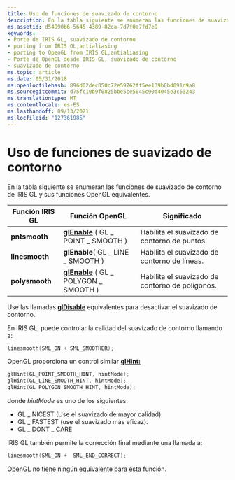 ```yaml
---
title: Uso de funciones de suavizado de contorno
description: En la tabla siguiente se enumeran las funciones de suavizado de contorno de IRIS GL y sus funciones OpenGL equivalentes.
ms.assetid: d54990b6-5645-4389-82ca-7d7f0a7fd7e9
keywords:
- Porte de IRIS GL, suavizado de contorno
- porting from IRIS GL,antialiasing
- porting to OpenGL from IRIS GL,antialiasing
- Porte de OpenGL desde IRIS GL, suavizado de contorno
- suavizado de contorno
ms.topic: article
ms.date: 05/31/2018
ms.openlocfilehash: 896d02dec050c72e59762ff5ee139b0bd091d9a8
ms.sourcegitcommit: d75fc10b9f0825bbe5ce5045c90d4045e3c53243
ms.translationtype: MT
ms.contentlocale: es-ES
ms.lasthandoff: 09/13/2021
ms.locfileid: "127361985"
---
```

# <a name="using-antialiasing-functions"></a>Uso de funciones de suavizado de contorno

En la tabla siguiente se enumeran las funciones de suavizado de contorno de IRIS GL y sus funciones OpenGL equivalentes.



| Función IRIS GL | Función OpenGL                                      | Significado                           |
|------------------|------------------------------------------------------|-----------------------------------|
| **pntsmooth**    | [**glEnable**](glenable.md) ( GL \_ POINT \_ SMOOTH )   | Habilita el suavizado de contorno de puntos.   |
| **linesmooth**   | **glEnable**( GL \_ LINE \_ SMOOTH )                     | Habilita el suavizado de contorno de líneas.    |
| **polysmooth**   | [**glEnable**](glenable.md) ( GL \_ POLYGON \_ SMOOTH ) | Habilita el suavizado de contorno de polígonos. |



 

Use las llamadas [**glDisable**](gldisable.md) equivalentes para desactivar el suavizado de contorno.

En IRIS GL, puede controlar la calidad del suavizado de contorno llamando a:


```C++
linesmooth(SML_ON + SML_SMOOTHER);
```



OpenGL proporciona un control similar [**glHint:**](glhint.md)


```C++
glHint(GL_POINT_SMOOTH_HINT, hintMode); 
glHint(GL_LINE_SMOOTH_HINT, hintMode); 
glHint(GL_POLYGON_SMOOTH_HINT, hintMode);
```



donde *hintMode* es uno de los siguientes:

-   GL \_ NICEST (Use el suavizado de mayor calidad).
-   GL \_ FASTEST (use el suavizado más eficaz).
-   GL \_ DONT \_ CARE

IRIS GL también permite la corrección final mediante una llamada a:


```C++
linesmooth(SML_ON +  SML_END_CORRECT);
```



OpenGL no tiene ningún equivalente para esta función.

 

 





